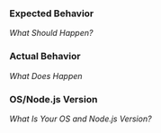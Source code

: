 ### Expected Behavior

_What Should Happen?_

### Actual Behavior

_What Does Happen_

### OS/Node.js Version

_What Is Your OS and Node.js Version?_
